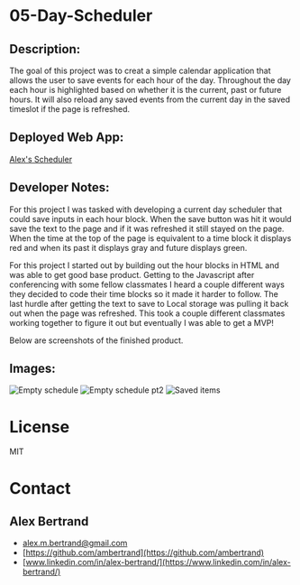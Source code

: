 # 05-Day-Scheduler

## Description: 
The goal of this project was to creat a simple calendar application that allows the user to save events for each hour of the day.  Throughout the day each hour is highlighted based on whether it is the current, past or future hours.  It will also reload any saved events from the current day in the saved timeslot if the page is refreshed.


## Deployed Web App:
 [Alex's Scheduler](https://ambertrand.github.io/05-Day-Scheduler/)

## Developer Notes: 
For this project I was tasked with developing a current day scheduler that could save inputs in each hour block.  When the save button was hit it would save the text to the page and if it was refreshed it still stayed on the page.  When the time at the top of the page is equivalent to a time block it displays red and when its past it displays gray and future displays green.

For this project I started out by building out the hour blocks in HTML and was able to get good base product.  Getting to the Javascript after conferencing with some fellow classmates I heard a couple different ways they decided to code their time blocks so it made it harder to follow.  The last hurdle after getting the text to save to Local storage was pulling it back out when the page was refreshed.  This took a couple different classmates working together to figure it out but eventually I was able to get a MVP!

Below are screenshots of the finished product.

## Images:
![Empty schedule](https://user-images.githubusercontent.com/65721950/88468664-f189da80-ceb4-11ea-9fde-15b9b82e47f2.png)
![Empty schedule pt2](https://user-images.githubusercontent.com/65721950/88468666-f5b5f800-ceb4-11ea-9575-554e53eb2d5a.png)
![Saved items](https://user-images.githubusercontent.com/65721950/88468668-f8b0e880-ceb4-11ea-98fb-637e7e8002fb.png)

# License
MIT

# Contact

## Alex Bertrand
* [alex.m.bertrand@gmail.com](alex.m.bertrand@gmail.com)
* [https://github.com/ambertrand](https://github.com/ambertrand)
* [www.linkedin.com/in/alex-bertrand/](https://www.linkedin.com/in/alex-bertrand/)
